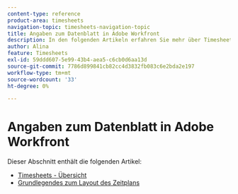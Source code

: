 ```yaml
---
content-type: reference
product-area: timesheets
navigation-topic: timesheets-navigation-topic
title: Angaben zum Datenblatt in Adobe Workfront
description: In den folgenden Artikeln erfahren Sie mehr über Timesheets und ihr Layout.
author: Alina
feature: Timesheets
exl-id: 59ddd607-5e99-43b4-aea5-c6cb0d6aa13d
source-git-commit: 7786d899841cb82cc4d3832fb083c6e2bda2e197
workflow-type: tm+mt
source-wordcount: '33'
ht-degree: 0%

---
```


# Angaben zum Datenblatt in Adobe Workfront

Dieser Abschnitt enthält die folgenden Artikel:

* [Timesheets - Übersicht](../../timesheets/timesheets/timesheets-overview.md)
* [Grundlegendes zum Layout des Zeitplans](../../timesheets/timesheets/timesheet-layout.md)
